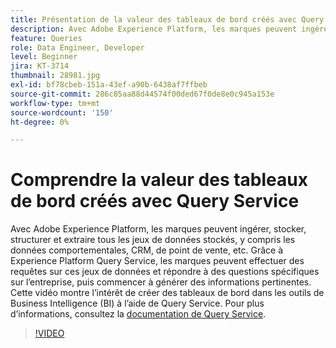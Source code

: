 ```yaml
---
title: Présentation de la valeur des tableaux de bord créés avec Query Service
description: Avec Adobe Experience Platform, les marques peuvent ingérer, stocker, structurer et extraire tous les jeux de données&mdash;stockés, y compris les données comportementales, de gestion de la relation client, de point de vente, etc. Grâce à Experience Platform Query Service, les marques peuvent effectuer des requêtes sur ces jeux de données et répondre à des questions spécifiques sur l’entreprise, puis commencer à générer des informations pertinentes. Cette vidéo montre l’intérêt de créer des tableaux de bord dans les outils de Business Intelligence (BI) à l’aide de Query Service.
feature: Queries
role: Data Engineer, Developer
level: Beginner
jira: KT-3714
thumbnail: 28981.jpg
exl-id: bf78cbeb-151a-43ef-a90b-6438af7ffbeb
source-git-commit: 286c85aa88d44574f00ded67f0de8e0c945a153e
workflow-type: tm+mt
source-wordcount: '150'
ht-degree: 0%

---
```


# Comprendre la valeur des tableaux de bord créés avec Query Service

Avec Adobe Experience Platform, les marques peuvent ingérer, stocker, structurer et extraire tous les jeux de données stockés, y compris les données comportementales, CRM, de point de vente, etc. Grâce à Experience Platform Query Service, les marques peuvent effectuer des requêtes sur ces jeux de données et répondre à des questions spécifiques sur l’entreprise, puis commencer à générer des informations pertinentes. Cette vidéo montre l’intérêt de créer des tableaux de bord dans les outils de Business Intelligence (BI) à l’aide de Query Service. Pour plus d’informations, consultez la [documentation de Query Service](https://experienceleague.adobe.com/docs/experience-platform/query/home.html?lang=fr).

>[!VIDEO](https://video.tv.adobe.com/v/28981?learn=on&enablevpops)

